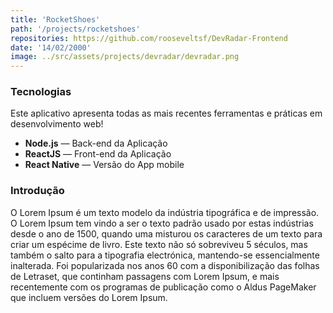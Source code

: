 ```yaml
---
title: 'RocketShoes'
path: '/projects/rocketshoes'
repositories: https://github.com/rooseveltsf/DevRadar-Frontend
date: '14/02/2000'
image: ../src/assets/projects/devradar/devradar.png
---
```


### Tecnologias

Este aplicativo apresenta todas as mais recentes ferramentas e práticas em desenvolvimento web!

- **Node.js** — Back-end da Aplicação
- **ReactJS** — Front-end da Aplicação
- **React Native** — Versão do App mobile

### Introdução

O Lorem Ipsum é um texto modelo da indústria tipográfica e de
impressão. O Lorem Ipsum tem vindo a ser o texto padrão usado por
estas indústrias desde o ano de 1500, quando uma misturou os
caracteres de um texto para criar um espécime de livro. Este texto
não só sobreviveu 5 séculos, mas também o salto para a tipografia
electrónica, mantendo-se essencialmente inalterada. Foi popularizada
nos anos 60 com a disponibilização das folhas de Letraset, que
continham passagens com Lorem Ipsum, e mais recentemente com os
programas de publicação como o Aldus PageMaker que incluem versões
do Lorem Ipsum.
